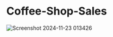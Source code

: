 # Coffee-Shop-Sales

![Screenshot 2024-11-23 013426](https://github.com/user-attachments/assets/0fb9e284-e6d8-4aa1-8a34-c1abaa30a22d)

